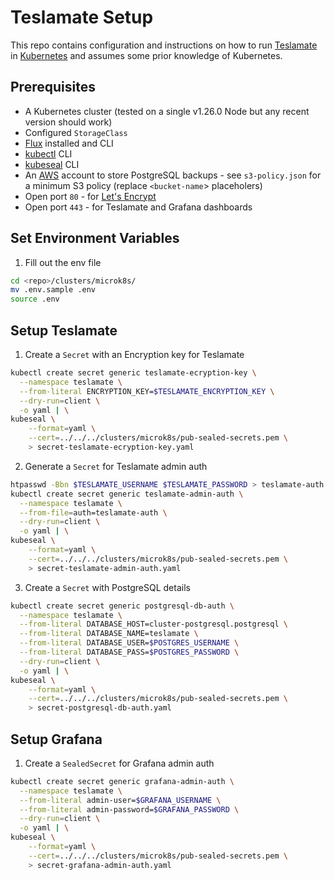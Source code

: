 # Teslamate Setup

This repo contains configuration and instructions on how to run [Teslamate](https://github.com/adriankumpf/teslamate) in [Kubernetes](https://kubernetes.io/) and assumes some prior knowledge of Kubernetes. 

## Prerequisites

* A Kubernetes cluster (tested on a single v1.26.0 Node but any recent version should work)
* Configured `StorageClass`
* [Flux](https://fluxcd.io/flux/get-started/) installed and CLI
* [kubectl](https://kubernetes.io/docs/tasks/tools/#kubectl) CLI
* [kubeseal](https://github.com/bitnami-labs/sealed-secrets) CLI
* An [AWS](https://aws.amazon.com/) account to store PostgreSQL backups - see `s3-policy.json` for a minimum S3 policy (replace `<bucket-name`> placeholers)
* Open port `80` - for [Let's Encrypt](https://letsencrypt.org/)
* Open port `443` - for Teslamate and Grafana dashboards

## Set Environment Variables

1. Fill out the env file

```bash
cd <repo>/clusters/microk8s/
mv .env.sample .env
source .env
```

## Setup Teslamate

1. Create a `Secret` with an Encryption key for Teslamate

```bash
kubectl create secret generic teslamate-ecryption-key \
  --namespace teslamate \
  --from-literal ENCRYPTION_KEY=$TESLAMATE_ENCRYPTION_KEY \
  --dry-run=client \
  -o yaml | \
kubeseal \
    --format=yaml \
    --cert=../../../clusters/microk8s/pub-sealed-secrets.pem \
    > secret-teslamate-ecryption-key.yaml
```

2. Generate a `Secret` for Teslamate admin auth

```bash
htpasswd -Bbn $TESLAMATE_USERNAME $TESLAMATE_PASSWORD > teslamate-auth
kubectl create secret generic teslamate-admin-auth \
  --namespace teslamate \
  --from-file=auth=teslamate-auth \
  --dry-run=client \
  -o yaml | \
kubeseal \
    --format=yaml \
    --cert=../../../clusters/microk8s/pub-sealed-secrets.pem \
    > secret-teslamate-admin-auth.yaml
```

3. Create a `Secret` with PostgreSQL details

```bash
kubectl create secret generic postgresql-db-auth \
  --namespace teslamate \
  --from-literal DATABASE_HOST=cluster-postgresql.postgresql \
  --from-literal DATABASE_NAME=teslamate \
  --from-literal DATABASE_USER=$POSTGRES_USERNAME \
  --from-literal DATABASE_PASS=$POSTGRES_PASSWORD \
  --dry-run=client \
  -o yaml | \
kubeseal \
    --format=yaml \
    --cert=../../../clusters/microk8s/pub-sealed-secrets.pem \
    > secret-postgresql-db-auth.yaml
```

## Setup Grafana

1. Create a `SealedSecret` for Grafana admin auth

```bash
kubectl create secret generic grafana-admin-auth \
  --namespace teslamate \
  --from-literal admin-user=$GRAFANA_USERNAME \
  --from-literal admin-password=$GRAFANA_PASSWORD \
  --dry-run=client \
  -o yaml | \
kubeseal \
    --format=yaml \
    --cert=../../../clusters/microk8s/pub-sealed-secrets.pem \
    > secret-grafana-admin-auth.yaml
```


